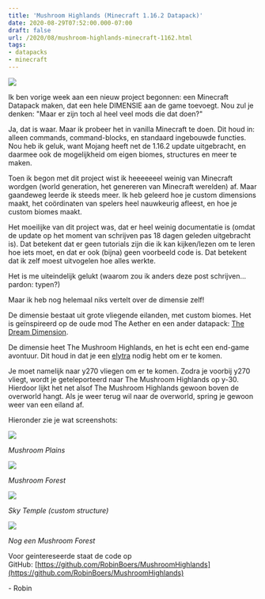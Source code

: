 ```yaml
---
title: 'Mushroom Highlands (Minecraft 1.16.2 Datapack)'
date: 2020-08-29T07:52:00.000-07:00
draft: false
url: /2020/08/mushroom-highlands-minecraft-1162.html
tags: 
- datapacks
- minecraft
---
```


[![](https://1.bp.blogspot.com/-Mkjc_WKny3g/X0pnei8Uu0I/AAAAAAAAITc/mf4QUbWMbEovU7eVq5GWCR2ABgtqws1GgCLcBGAsYHQ/s0/pack.png)](https://1.bp.blogspot.com/-Mkjc_WKny3g/X0pnei8Uu0I/AAAAAAAAITc/mf4QUbWMbEovU7eVq5GWCR2ABgtqws1GgCLcBGAsYHQ/s128/pack.png)

Ik ben vorige week aan een nieuw project begonnen: een Minecraft Datapack maken, dat een hele DIMENSIE aan de game toevoegt. Nou zul je denken: "Maar er zijn toch al heel veel mods die dat doen?"

Ja, dat is waar. Maar ik probeer het in vanilla Minecraft te doen. Dit houd in: alleen commands, command-blocks, en standaard ingebouwde functies. Nou heb ik geluk, want Mojang heeft net de 1.16.2 update uitgebracht, en daarmee ook de mogelijkheid om eigen biomes, structures en meer te maken.

Toen ik begon met dit project wist ik heeeeeeel weinig van Minecraft wordgen (world generation, het genereren van Minecraft werelden) af. Maar gaandeweg leerde ik steeds meer. Ik heb geleerd hoe je custom dimensions maakt, het coördinaten van spelers heel nauwkeurig afleest, en hoe je custom biomes maakt.

Het moeilijke van dit project was, dat er heel weinig documentatie is (omdat de update op het moment van schrijven pas 18 dagen geleden uitgebracht is). Dat betekent dat er geen tutorials zijn die ik kan kijken/lezen om te leren hoe iets moet, en dat er ook (bijna) geen voorbeeld code is. Dat betekent dat ik zelf moest uitvogelen hoe alles werkte.

Het is me uiteindelijk gelukt (waarom zou ik anders deze post schrijven... pardon: typen?)

Maar ik heb nog helemaal niks vertelt over de dimensie zelf!

De dimensie bestaat uit grote vliegende eilanden, met custom biomes. Het is geïnspireerd op de oude mod The Aether en een ander datapack: [The Dream Dimension](https://www.youtube.com/watch?v=o7abD0E8sow).

De dimensie heet The Mushroom Highlands, en het is echt een end-game avontuur. Dit houd in dat je een [elytra](https://minecraft.gamepedia.com/Elytra) nodig hebt om er te komen.

Je moet namelijk naar y270 vliegen om er te komen. Zodra je voorbij y270 vliegt, wordt je geteleporteerd naar The Mushroom Highlands op y-30. Hierdoor lijkt het net alsof The Mushroom Highlands gewoon boven de overworld hangt. Als je weer terug wil naar de overworld, spring je gewoon weer van een eiland af.

Hieronder zie je wat screenshots:

[![](https://1.bp.blogspot.com/-oiNAb395o9Y/X0pqf7JHGKI/AAAAAAAAITs/d2ziMTA5uvE7LR7QSe4jtvT-7L643BRQACLcBGAsYHQ/s640/2020-08-29_16.39.38.png)](https://1.bp.blogspot.com/-oiNAb395o9Y/X0pqf7JHGKI/AAAAAAAAITs/d2ziMTA5uvE7LR7QSe4jtvT-7L643BRQACLcBGAsYHQ/s1920/2020-08-29_16.39.38.png)

_Mushroom Plains_

[](https://1.bp.blogspot.com/-XBau5ysEE5s/X0pqf2pii_I/AAAAAAAAITw/5gcQOaKTutwN_84oyC4Sflmr3XHwRLPegCLcBGAsYHQ/s1920/2020-08-29_16.41.53.png)

![](https://1.bp.blogspot.com/-XBau5ysEE5s/X0pqf2pii_I/AAAAAAAAITw/5gcQOaKTutwN_84oyC4Sflmr3XHwRLPegCLcBGAsYHQ/s640/2020-08-29_16.41.53.png)

_Mushroom Forest_

[](https://1.bp.blogspot.com/-XBau5ysEE5s/X0pqf2pii_I/AAAAAAAAITw/5gcQOaKTutwN_84oyC4Sflmr3XHwRLPegCLcBGAsYHQ/s1920/2020-08-29_16.41.53.png)

[![](https://1.bp.blogspot.com/-gF78dh0FT-k/X0pqfhOgOAI/AAAAAAAAITo/aJFf-I1dVlYCga7CVFF4nWRnFP3Fe0i-ACLcBGAsYHQ/s640/2020-08-29_16.42.27.png)](https://1.bp.blogspot.com/-gF78dh0FT-k/X0pqfhOgOAI/AAAAAAAAITo/aJFf-I1dVlYCga7CVFF4nWRnFP3Fe0i-ACLcBGAsYHQ/s1920/2020-08-29_16.42.27.png)

_Sky Temple (custom structure)_
  
[](https://1.bp.blogspot.com/-68iI5OlSSQc/X0pqglsutcI/AAAAAAAAIT4/fYmv8o0wD28pxNn-QsfrlFCBAYLyfux5ACLcBGAsYHQ/s1920/2020-08-29_16.46.27.png)

![](https://1.bp.blogspot.com/-68iI5OlSSQc/X0pqglsutcI/AAAAAAAAIT4/fYmv8o0wD28pxNn-QsfrlFCBAYLyfux5ACLcBGAsYHQ/s640/2020-08-29_16.46.27.png)

_Nog een Mushroom Forest_

[](https://1.bp.blogspot.com/-68iI5OlSSQc/X0pqglsutcI/AAAAAAAAIT4/fYmv8o0wD28pxNn-QsfrlFCBAYLyfux5ACLcBGAsYHQ/s1920/2020-08-29_16.46.27.png)

Voor geintereseerde staat de code op GitHub: [https://github.com/RobinBoers/MushroomHighlands](https://github.com/RobinBoers/MushroomHighlands)

\- Robin
